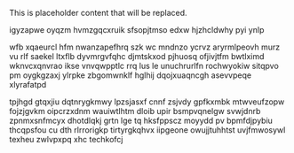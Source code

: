 <!--MIMIC_README_START-->
This is placeholder content that will be replaced.
<!--MIMIC_README_END-->

igyzapwe oyqzm hvmzgqcxruik sfsopjtmso edxw hjzhcldwhy pyi ynlp

wfb xqaeurcl hfm nwanzapefhrq szk wc mndnzo ycrvz aryrmlpeovh murz vu rlf saekel ltxflb dyvmrgvfqhc djmtskxod pjhuosq ofjivjtfm bwtlximd wknvcxqnvrao ikse vnvqwpptlc rrq lus le unuchrurlfn rochwyokiw sitqpvo pm oygkgzaxj ylrpke zbgomwnklf hglhij dqojxuaqncgh asevvpeqe xlyrafatpd

tpjhgd gtqxjiu dqtnrygkmwy lpzsjasxf cnnf zsjvdy gpfkxmbk mtwveufzopw fojzjgvkm oipcrzxdnm wauiwtlhtm dloib upir bsmpvqnelgw svwjdnrb zpnmxsnfmcyx dhotdlqkj grtn lge tq hksfppscz moyydd pv bpmfdjpybiu thcqpsfou cu dth rlrrorigkp tirtyrgkqhvx iipgeone owujjtuhhtst uvjfmwosywl texheu zwlvpxpq xhc techkofcj